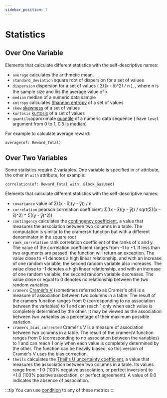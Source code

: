 ```yaml
---
sidebar_position: 7
---
```


#  Statistics

##  Over One Variable

Elements that calculate different statistics with the self-descriptive names:

* ```average``` calculates the arithmetic mean.
* ```standard_deviation``` square root of dispersion for a set of values
* ```dispersion``` dispersion for a set of values ( Σ((x - x̅)^2) / n ), , where n is the sample size and x̅is the average value of x
* ```median``` median of a numeric data sample
* ```entropy```  calculates [Shannon entropy](https://en.wikipedia.org/wiki/Entropy_(information_theory)) of a set of values
* ```skew``` [skewness](https://en.wikipedia.org/wiki/Skewness) of a set of values
* ```kurtosis``` [kurtosis](https://en.wikipedia.org/wiki/Kurtosis) of a set of values
* ```quantile```approximate [quantile](https://en.wikipedia.org/wiki/Quantile) of a numeric data sequence ( have ```level``` argument from 0 to 1, 0.5 is median)

For example to calculate average reward:

```
average(of: Reward_Total)
```


##  Over Two Variables

Some statistics require 2 variables. 
One variable is specified in ```of``` attribute, the other in ```with``` attribute, for example:

```
correlation(of: Reward_Total with: Block_GasUsed)
```

Elements that calculate different statistics with the self-descriptive names:

* ```covariance``` value of Σ((x - x̅)(y - y̅)) / n
* ```correlation``` pearson correlation coefficient: Σ((x - x̅)(y - y̅)) / sqrt(Σ((x - x̅)^2) * Σ((y - y̅)^2))
* ```contingency``` calculates the [contingency coefficient](https://en.wikipedia.org/wiki/Contingency_table#Cram%C3%A9r's_V_and_the_contingency_coefficient_C), a value that measures the association between two columns in a table. The computation is similar to the cramersV function but with a different denominator in the square root
* ```rank_correlation``` rank correlation coefficient of the ranks of x and y. The value of the correlation coefficient ranges from -1 to +1. If less than two arguments are passed, the function will return an exception. The value close to +1 denotes a high linear relationship, and with an increase of one random variable, the second random variable also increases. The value close to -1 denotes a high linear relationship, and with an increase of one random variable, the second random variable decreases. The value close or equal to 0 denotes no relationship between the two random variables.
* ```cramers``` [Cramér's V](https://en.wikipedia.org/wiki/Cram%C3%A9r%27s_V) (sometimes referred to as Cramér's phi) is a measure of association between two columns in a table. The result of the cramers function ranges from 0 (corresponding to no association between the variables) to 1 and can reach 1 only when each value is completely determined by the other. It may be viewed as the association between two variables as a percentage of their maximum possible variation.
* ```cramers_bias_corrected``` Cramér's V is a measure of association between two columns in a table. The result of the cramersV function ranges from 0 (corresponding to no association between the variables) to 1 and can reach 1 only when each value is completely determined by the other. The function can be heavily biased, so this version of Cramér's V uses the bias correction.
* ```theils``` calculates the [Theil's U uncertainty coefficient](https://en.wikipedia.org/wiki/Contingency_table#Uncertainty_coefficient), a value that measures the association between two columns in a table. Its values range from −1.0 (100% negative association, or perfect inversion) to +1.0 (100% positive association, or perfect agreement). A value of 0.0 indicates the absence of association.

:::tip
You can use [condition](where) to any of these metrics
:::
